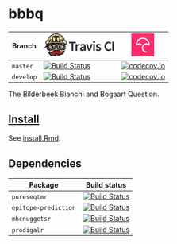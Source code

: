 # bbbq

Branch   |[![Travis CI logo](pics/TravisCI.png)](https://travis-ci.org)                                                                  | [![Codecov logo](pics/Codecov.png)](https://www.codecov.io)
---------|-------------------------------------------------------------------------------------------------------------------------------|---------------------------------------------------------------------------------------------------------------------------------------------
`master` |[![Build Status](https://travis-ci.org/richelbilderbeek/bbbq.svg?branch=master)](https://travis-ci.org/richelbilderbeek/bbbq)  | [![codecov.io](https://codecov.io/github/richelbilderbeek/bbbq/coverage.svg?branch=master)](https://codecov.io/github/richelbilderbeek/bbbq?branch=master)
`develop`|[![Build Status](https://travis-ci.org/richelbilderbeek/bbbq.svg?branch=develop)](https://travis-ci.org/richelbilderbeek/bbbq) | [![codecov.io](https://codecov.io/github/richelbilderbeek/bbbq/coverage.svg?branch=develop)](https://codecov.io/github/richelbilderbeek/bbbq?branch=develop)

The Bilderbeek Bianchi and Bogaart Question.

## [Install](install.Rmd)

See [install.Rmd](install.Rmd).

## Dependencies

Package             |Build status
--------------------|---------------------------------------------------------------------------------------------------------------------------------------------------------------
`pureseqtmr`        |[![Build Status](https://travis-ci.org/richelbilderbeek/pureseqtmr.svg?branch=master)](https://travis-ci.org/richelbilderbeek/pureseqtmr)
`epitope-prediction`|[![Build Status](https://travis-ci.org/jtextor/epitope-prediction.svg?branch=master)](https://travis-ci.org/jtextor/epitope-prediction)
`mhcnuggetsr`       |[![Build Status](https://travis-ci.org/richelbilderbeek/mhcnuggetsr.svg?branch=master)](https://travis-ci.org/richelbilderbeek/mhcnuggetsr)
`prodigalr`         |[![Build Status](https://travis-ci.org/richelbilderbeek/prodigalr.svg?branch=master)](https://travis-ci.org/richelbilderbeek/prodigalr)

